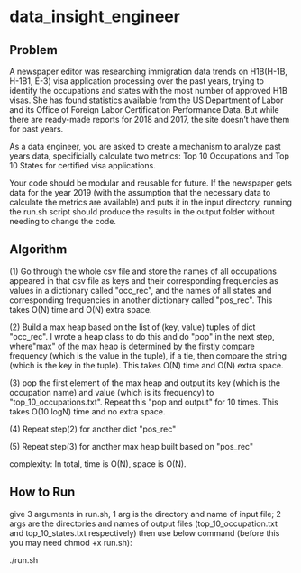 # data_insight_engineer

## Problem
A newspaper editor was researching immigration data trends on H1B(H-1B, H-1B1, E-3) visa application processing over the past years, trying to identify the occupations and states with the most number of approved H1B visas. She has found statistics available from the US Department of Labor and its Office of Foreign Labor Certification Performance Data. But while there are ready-made reports for 2018 and 2017, the site doesn’t have them for past years.

As a data engineer, you are asked to create a mechanism to analyze past years data, specificially calculate two metrics: Top 10 Occupations and Top 10 States for certified visa applications.

Your code should be modular and reusable for future. If the newspaper gets data for the year 2019 (with the assumption that the necessary data to calculate the metrics are available) and puts it in the input directory, running the run.sh script should produce the results in the output folder without needing to change the code.

## Algorithm

(1) Go through the whole csv file and store the names of all occupations appeared in that csv file as keys and their corresponding frequencies as values in a dictionary called "occ_rec", and the names of all states and corresponding frequencies in another dictionary called "pos_rec". 
This takes O(N) time and O(N) extra space.

(2) Build a max heap based on the list of (key, value) tuples of dict "occ_rec". I wrote a heap class to do this and do "pop" in the next step, where"max" of the max heap is determined by the firstly compare frequency (which is the value in the tuple), if a tie, then compare the string (which is the key in the tuple).
This takes O(N) time and O(N) extra space.

(3) pop the first element of the max heap and output its key (which is the occupation name) and value (which is its frequency) to "top_10_occupations.txt". Repeat this "pop and output" for 10 times.
This takes O(10 logN) time and no extra space.

(4) Repeat step(2) for another dict "pos_rec"

(5) Repeat step(3) for another max heap built based on "pos_rec"

complexity:
In total, time is O(N), space is O(N).

## How to Run
give 3 arguments in run.sh, 1 arg is the directory and name of input file; 2 args are the directories and names of output files (top_10_occupation.txt and top_10_states.txt respectively)
then use below command (before this you may need chmod +x run.sh):

./run.sh 

